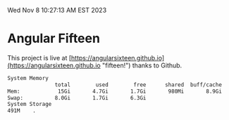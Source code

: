 Wed Nov  8 10:27:13 AM EST 2023

# Angular Fifteen


This project is live at [https://angularsixteen.github.io](https://angularsixteen.github.io "fifteen!") thanks to Github.

```bash
System Memory
               total        used        free      shared  buff/cache   available
Mem:            15Gi       4.7Gi       1.7Gi       980Mi       8.9Gi       9.2Gi
Swap:          8.0Gi       1.7Gi       6.3Gi
System Storage
491M	.
```
